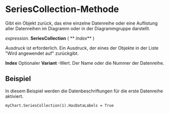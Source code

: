 
# SeriesCollection-Methode

Gibt ein Objekt zurück, das eine einzelne Datenreihe oder eine Auflistung aller Datenreihen im Diagramm oder in der Diagrammgruppe darstellt.

 _expression_. **SeriesCollection** ( ** _Index_** )

 _Ausdruck_ ist erforderlich. Ein Ausdruck, der eines der Objekte in der Liste "Wird angewendet auf" zurückgibt.

 **Index** Optionaler **Variant** -Wert. Der Name oder die Nummer der Datenreihe.

## Beispiel

In diesem Beispiel werden die Datenbeschriftungen für die erste Datenreihe aktiviert.


```
myChart.SeriesCollection(1).HasDataLabels = True
```

